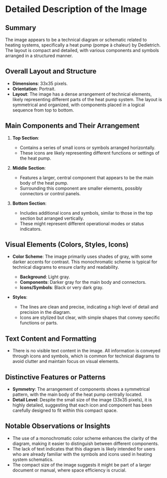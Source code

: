 # Detailed Description of the Image

## Summary
The image appears to be a technical diagram or schematic related to heating systems, specifically a heat pump (pompe à chaleur) by Dedietrich. The layout is compact and detailed, with various components and symbols arranged in a structured manner.

## Overall Layout and Structure
- **Dimensions**: 33x35 pixels.
- **Orientation**: Portrait.
- **Layout**: The image has a dense arrangement of technical elements, likely representing different parts of the heat pump system. The layout is symmetrical and organized, with components placed in a logical sequence from top to bottom.

## Main Components and Their Arrangement
1. **Top Section**:
   - Contains a series of small icons or symbols arranged horizontally.
   - These icons are likely representing different functions or settings of the heat pump.

2. **Middle Section**:
   - Features a larger, central component that appears to be the main body of the heat pump.
   - Surrounding this component are smaller elements, possibly connectors or control panels.

3. **Bottom Section**:
   - Includes additional icons and symbols, similar to those in the top section but arranged vertically.
   - These might represent different operational modes or status indicators.

## Visual Elements (Colors, Styles, Icons)
- **Color Scheme**: The image primarily uses shades of gray, with some darker accents for contrast. This monochromatic scheme is typical for technical diagrams to ensure clarity and readability.
  - **Background**: Light gray.
  - **Components**: Darker gray for the main body and connectors.
  - **Icons/Symbols**: Black or very dark gray.

- **Styles**:
  - The lines are clean and precise, indicating a high level of detail and precision in the diagram.
  - Icons are stylized but clear, with simple shapes that convey specific functions or parts.

## Text Content and Formatting
- There is no visible text content in the image. All information is conveyed through icons and symbols, which is common for technical diagrams to avoid clutter and maintain focus on visual elements.

## Distinctive Features or Patterns
- **Symmetry**: The arrangement of components shows a symmetrical pattern, with the main body of the heat pump centrally located.
- **Detail Level**: Despite the small size of the image (33x35 pixels), it is highly detailed, suggesting that each icon and component has been carefully designed to fit within this compact space.

## Notable Observations or Insights
- The use of a monochromatic color scheme enhances the clarity of the diagram, making it easier to distinguish between different components.
- The lack of text indicates that this diagram is likely intended for users who are already familiar with the symbols and icons used in heating system schematics.
- The compact size of the image suggests it might be part of a larger document or manual, where space efficiency is crucial.